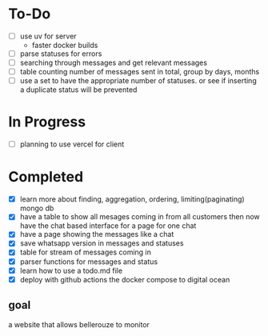 # To-Do

-   [ ] use uv for server
    -   faster docker builds
-   [ ] parse statuses for errors
-   [ ] searching through messages and get relevant messages
-   [ ] table counting number of messages sent in total, group by days, months
-   [ ] use a set to have the appropriate number of statuses. or see if inserting a duplicate status will be prevented

# In Progress

-   [ ] planning to use vercel for client

# Completed

-   [x] learn more about finding, aggregation, ordering, limiting(paginating) mongo db
-   [x] have a table to show all mesages coming in from all customers then now have the chat based interface for a page for one chat
-   [x] have a page showing the messages like a chat
-   [x] save whatsapp version in messages and statuses
-   [x] table for stream of messages coming in
-   [x] parser functions for messages and status
-   [x] learn how to use a todo.md file
-   [x] deploy with github actions the docker compose to digital ocean

## goal

a website that allows bellerouze to monitor
